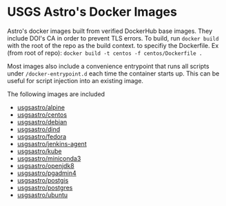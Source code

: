 # USGS Astro's Docker Images
Astro's docker images built from verified DockerHub base images. They include 
DOI's CA in order to prevent TLS errors.
To build, run `docker build` with the root of the repo as the build context.
to specifiy the Dockerfile. Ex (from root of repo): 
`docker build -t centos -f centos/Dockerfile .`


Most images also include a convenience entrypoint that runs all scripts under
`/docker-entrypoint.d` each time the container starts up. This can be useful
for script injection into an existing image.


The following images are included
- [usgsastro/alpine](https://hub.docker.com/repository/docker/usgsastro/alpine)
- [usgsastro/centos](https://hub.docker.com/repository/docker/usgsastro/centos)
- [usgsastro/debian](https://hub.docker.com/repository/docker/usgsastro/debian)
- [usgsastro/dind](https://hub.docker.com/repository/docker/usgsastro/dind)
- [usgsastro/fedora](https://hub.docker.com/repository/docker/usgsastro/fedora)
- [usgsastro/jenkins-agent](https://hub.docker.com/repository/docker/usgsastro/jenkins-agent)
- [usgsastro/kube](https://hub.docker.com/repository/docker/usgsastro/kube)
- [usgsastro/miniconda3](https://hub.docker.com/repository/docker/usgsastro/miniconda3)
- [usgsastro/openjdk8](https://hub.docker.com/repository/docker/usgsastro/openjdk8)
- [usgsastro/pgadmin4](https://hub.docker.com/repository/docker/usgsastro/pgadmin4)
- [usgsastro/postgis](https://hub.docker.com/repository/docker/usgsastro/postgis)
- [usgsastro/postgres](https://hub.docker.com/repository/docker/usgsastro/postgres)
- [usgsastro/ubuntu](https://hub.docker.com/repository/docker/usgsastro/ubuntu)
